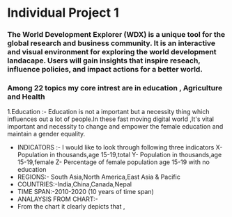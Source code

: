 # Individual Project 1
### The World Development Explorer (WDX) is a unique tool for the global research and business community. It is an interactive and visual environment for exploring the world development landacape. Users will gain insights that inspire reseach, influence policies, and impact actions for a better world.
### Among 22 topics my core intrest are in  education , Agriculture and Health 
1.Education :- Education is not a important but a necessity thing which influences out a lot of people.In these fast moving digital world ,It's vital important and necessity to   change and empower the female education and maintain a gender equality.
- INDICATORS :- I would like to look through following three indicators
X- Population in thousands,age 15-19,total
Y- Population in thousands,age 15-19,female
Z- Percentage of female population age 15-19 with no education 
- REGIONS:- South Asia,North America,East Asia & Pacific
- COUNTRIES:-India,China,Canada,Nepal
- TIME SPAN:-2010-2020 (10 years of time span)
- ANALAYSIS FROM CHART:- 
- From the chart it clearly depicts that ,
